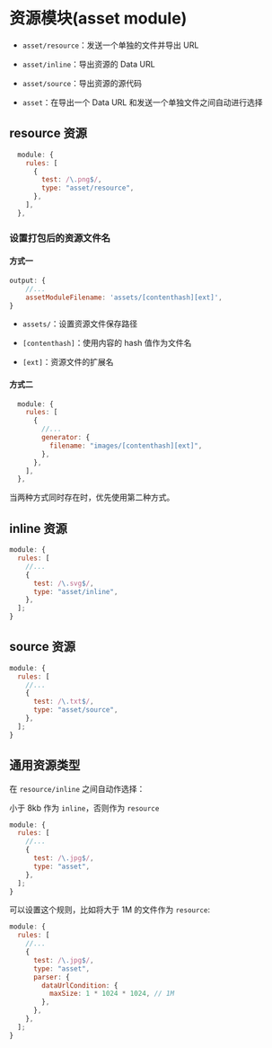 # 资源模块(asset module)

- `asset/resource`：发送一个单独的文件并导出 URL

- `asset/inline`：导出资源的 Data URL

- `asset/source`：导出资源的源代码

- `asset`：在导出一个 Data URL 和发送一个单独文件之间自动进行选择

## resource 资源

```javascript
  module: {
    rules: [
      {
        test: /\.png$/,
        type: "asset/resource",
      },
    ],
  },
```

### 设置打包后的资源文件名

#### 方式一

```javascript
output: {
    //...
    assetModuleFilename: 'assets/[contenthash][ext]',
}
```

- `assets/`：设置资源文件保存路径

- `[contenthash]`：使用内容的 hash 值作为文件名

- `[ext]`：资源文件的扩展名

#### 方式二

```javascript
  module: {
    rules: [
      {
        //...
        generator: {
          filename: "images/[contenthash][ext]",
        },
      },
    ],
  },
```

当两种方式同时存在时，优先使用第二种方式。

## inline 资源

```javascript
module: {
  rules: [
    //...
    {
      test: /\.svg$/,
      type: "asset/inline",
    },
  ];
}
```

## source 资源

```javascript
module: {
  rules: [
    //...
    {
      test: /\.txt$/,
      type: "asset/source",
    },
  ];
}
```

## 通用资源类型

在 `resource/inline` 之间自动作选择：

小于 8kb 作为 `inline`，否则作为 `resource`

```javascript
module: {
  rules: [
    //...
    {
      test: /\.jpg$/,
      type: "asset",
    },
  ];
}
```

可以设置这个规则，比如将大于 1M 的文件作为 `resource`:

```javascript
module: {
  rules: [
    //...
    {
      test: /\.jpg$/,
      type: "asset",
      parser: {
        dataUrlCondition: {
          maxSize: 1 * 1024 * 1024, // 1M
        },
      },
    },
  ];
}
```
